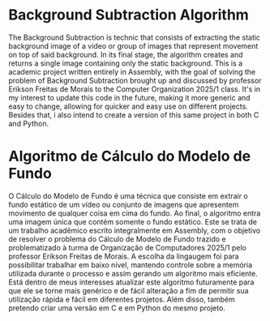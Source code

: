 # Background Subtraction Algorithm
  The Background Subtraction is technic that consists of extracting the static background image of a video or group of images that represent movement on top of said background. In its final stage, the algorithm creates and returns a single image containing only the static background.
  This is a academic project written entirely in Assembly, with the goal of solving the problem of Background Subtraction brought up and discussed by professor Erikson Freitas de Morais to the Computer Organization 2025/1 class.
  It's in my interest to update this code in the future, making it more generic and easy to change, allowing for quicker and easy use on different projects. Besides that, i also intend to create a version of this same project in both C and Python.

# Algoritmo de Cálculo do Modelo de Fundo
  O Cálculo do Modelo de Fundo é uma técnica que consiste em extrair o fundo estático de um vídeo ou conjunto de imagens que apresentem movimento de qualquer coisa em cima do fundo. Ao final, o algoritmo entra uma imagem única que contém somente o fundo estático.
  Este se trata de um trabalho acadêmico escrito integralmente em Assembly, com o objetivo de resolver o problema do Cálculo de Modelo de Fundo trazido e problematizado à turma de Organização de Computadores 2025/1 pelo professor Erikson Freitas de Morais. A escolha da lingaugem foi para possibilitar trabalhar em baixo nível, mantendo controle sobre a memória utilizada durante o processo e assim gerando um algoritmo mais eficiente. 
  Está dentro de meus interesses atualizar este algoritmo futuramente para que ele se torne mais genérico e de fácil alteração a fim de permitir sua utilização rápida e fácil em diferentes projetos. Além disso, também pretendo criar uma versão em C e em Python do mesmo projeto.
